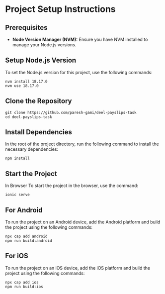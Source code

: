 # Project Setup Instructions

## Prerequisites

- **Node Version Manager (NVM):** Ensure you have NVM installed to manage your Node.js versions.

## Setup Node.js Version

To set the Node.js version for this project, use the following commands:

```
nvm install 18.17.0
nvm use 18.17.0
```

## Clone the Repository


```
git clone https://github.com/paresh-gami/deel-payslips-task
cd deel-payslips-task
```

## Install Dependencies

In the root of the project directory, run the following command to install the necessary dependencies:

```
npm install
```

## Start the Project
In Browser
To start the project in the browser, use the command:

```
ionic serve
```

## For Android
To run the project on an Android device, add the Android platform and build the project using the following commands:

```
npx cap add android
npm run build:android
```

## For iOS

To run the project on an iOS device, add the iOS platform and build the project using the following commands:

```
npx cap add ios
npm run build:ios
```